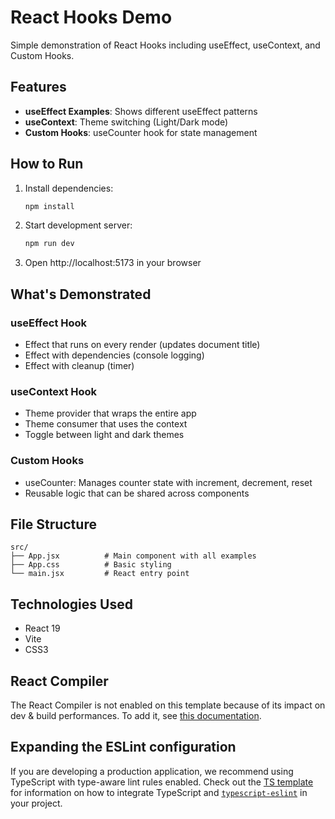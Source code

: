 # React Hooks Demo

Simple demonstration of React Hooks including useEffect, useContext, and Custom Hooks.

## Features

- **useEffect Examples**: Shows different useEffect patterns
- **useContext**: Theme switching (Light/Dark mode)
- **Custom Hooks**: useCounter hook for state management

## How to Run

1. Install dependencies:
   ```bash
   npm install
   ```

2. Start development server:
   ```bash
   npm run dev
   ```

3. Open http://localhost:5173 in your browser

## What's Demonstrated

### useEffect Hook
- Effect that runs on every render (updates document title)
- Effect with dependencies (console logging)
- Effect with cleanup (timer)

### useContext Hook
- Theme provider that wraps the entire app
- Theme consumer that uses the context
- Toggle between light and dark themes

### Custom Hooks
- useCounter: Manages counter state with increment, decrement, reset
- Reusable logic that can be shared across components

## File Structure

```
src/
├── App.jsx          # Main component with all examples
├── App.css          # Basic styling
└── main.jsx         # React entry point
```

## Technologies Used

- React 19
- Vite
- CSS3

## React Compiler

The React Compiler is not enabled on this template because of its impact on dev & build performances. To add it, see [this documentation](https://react.dev/learn/react-compiler/installation).

## Expanding the ESLint configuration

If you are developing a production application, we recommend using TypeScript with type-aware lint rules enabled. Check out the [TS template](https://github.com/vitejs/vite/tree/main/packages/create-vite/template-react-ts) for information on how to integrate TypeScript and [`typescript-eslint`](https://typescript-eslint.io) in your project.
